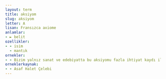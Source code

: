 ```yaml
---
layout: term
title: aksiyom
slug: aksiyom
letter: A
lisan: Fransızca axiome
anlamlar:
- ► belit
ozellikler:
- - isim
  - mantık
ornekler:
- - Bizim yalnız sanat ve edebiyatta bu aksiyomu fazla ihtiyat kaydı ile ve mahdut manasıyla almamız lazımdır.
orneklerkaynak:
- - Asaf Halet Çelebi
---
```

